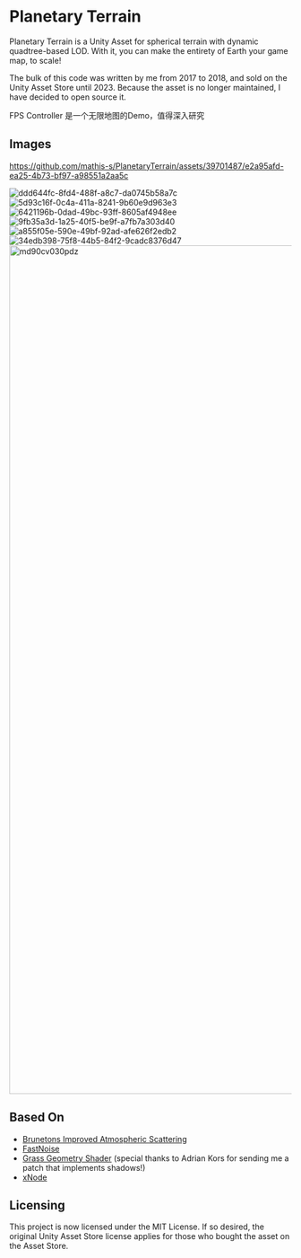 # Planetary Terrain

Planetary Terrain is a Unity Asset for spherical terrain with dynamic quadtree-based LOD. With it, you can make the entirety of Earth your game map, to scale!

The bulk of this code was written by me from 2017 to 2018, and sold on the Unity Asset Store until 2023. Because the asset is no longer maintained, I have decided to open source it.

FPS Controller 是一个无限地图的Demo，值得深入研究
## Images

https://github.com/mathis-s/PlanetaryTerrain/assets/39701487/e2a95afd-ea25-4b73-bf97-a98551a2aa5c

![ddd644fc-8fd4-488f-a8c7-da0745b58a7c](https://user-images.githubusercontent.com/39701487/232324891-576c7231-0600-4d37-a71f-d121e93c603f.jpg)
![5d93c16f-0c4a-411a-8241-9b60e9d963e3](https://user-images.githubusercontent.com/39701487/232324896-7b7b3851-e182-4cd7-abb8-24f8f1e878d0.jpg)
![6421196b-0dad-49bc-93ff-8605af4948ee](https://user-images.githubusercontent.com/39701487/232324943-843fc60d-9ba7-4780-8a6b-a0befb809d27.jpg)
![9fb35a3d-1a25-40f5-be9f-a7fb7a303d40](https://user-images.githubusercontent.com/39701487/232324958-48da881e-862e-485c-8b29-63ea446195f0.jpg)
![a855f05e-590e-49bf-92ad-afe626f2edb2](https://user-images.githubusercontent.com/39701487/232324960-285dcbd3-2c6f-4838-871e-bb090842851e.jpg)
![34edb398-75f8-44b5-84f2-9cadc8376d47](https://user-images.githubusercontent.com/39701487/232324967-7dd700bb-f0d6-43f8-9e28-054565f7a92c.jpg)
<img width="1512" alt="md90cv030pdz" src="https://user-images.githubusercontent.com/39701487/232325528-921ab970-6233-4147-9135-b5eb8ede481b.png">

## Based On
- [Brunetons Improved Atmospheric Scattering](https://github.com/Scrawk/Brunetons-Improved-Atmospheric-Scattering)
- [FastNoise](https://github.com/Auburn/FastNoiseLite)
- [Grass Geometry Shader](https://github.com/WorldOfZero/UnityVisualizations) (special thanks to Adrian Kors for sending me a patch that implements shadows!)
- [xNode](https://github.com/Siccity/xNode)

## Licensing
This project is now licensed under the MIT License. If so desired, the original Unity Asset Store license applies for those who bought the asset on the Asset Store.

